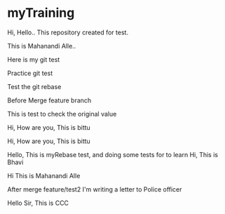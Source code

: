 # myTraining

Hi, Hello.. This repository created for test.

This is Mahanandi Alle..

Here is my git test

Practice git test

Test the git rebase

Before Merge feature branch

This is test to check the original value

Hi, How are you, This is bittu


Hi, How are you, This is bittu


Hello, This is myRebase test, and doing some tests for to learn
Hi, This is Bhavi

Hi This is Mahanandi Alle

After merge feature/test2
I'm writing a letter to Police officer



Hello Sir, This is CCC